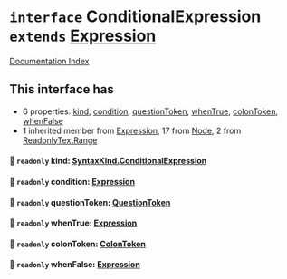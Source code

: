 # `interface` ConditionalExpression `extends` [Expression](../interface.Expression/README.md)

[Documentation Index](../README.md)

## This interface has

- 6 properties:
[kind](#-readonly-kind-syntaxkindconditionalexpression),
[condition](#-readonly-condition-expression),
[questionToken](#-readonly-questiontoken-questiontoken),
[whenTrue](#-readonly-whentrue-expression),
[colonToken](#-readonly-colontoken-colontoken),
[whenFalse](#-readonly-whenfalse-expression)
- 1 inherited member from [Expression](../interface.Expression/README.md), 17 from [Node](../interface.Node/README.md), 2 from [ReadonlyTextRange](../interface.ReadonlyTextRange/README.md)


#### 📄 `readonly` kind: [SyntaxKind.ConditionalExpression](../enum.SyntaxKind/README.md#conditionalexpression--228)



#### 📄 `readonly` condition: [Expression](../interface.Expression/README.md)



#### 📄 `readonly` questionToken: [QuestionToken](../type.QuestionToken/README.md)



#### 📄 `readonly` whenTrue: [Expression](../interface.Expression/README.md)



#### 📄 `readonly` colonToken: [ColonToken](../type.ColonToken/README.md)



#### 📄 `readonly` whenFalse: [Expression](../interface.Expression/README.md)



